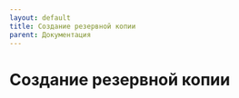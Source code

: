 ```yaml
---
layout: default
title: Создание резервной копии
parent: Документация
---
```


# Создание резервной копии
